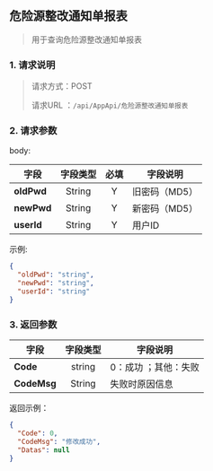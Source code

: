## 危险源整改通知单报表

> 用于查询危险源整改通知单报表

### 1. 请求说明

> 请求方式：POST
>
> 请求URL ：`/api/AppApi/危险源整改通知单报表`

### 2. 请求参数

body:

| 字段       | 字段类型 | 必填 | 字段说明      |
| ---------- | :------: | :--: | ------------- |
| **oldPwd** |  String  |  Y   | 旧密码（MD5） |
| **newPwd** |  String  |  Y   | 新密码（MD5） |
| **userId** |  String  |  Y   | 用户ID        |

示例:

```json
{
  "oldPwd": "string",
  "newPwd": "string",
  "userId": "string"
}
```

### 3. 返回参数

| 字段        | 字段类型 | 字段说明             |
| ----------- | :------: | -------------------- |
| **Code**    |  string  | 0：成功 ；其他：失败 |
| **CodeMsg** |  String  | 失败时原因信息       |

返回示例：

```json
{
  "Code": 0,
  "CodeMsg": "修改成功",
  "Datas": null
}
```
